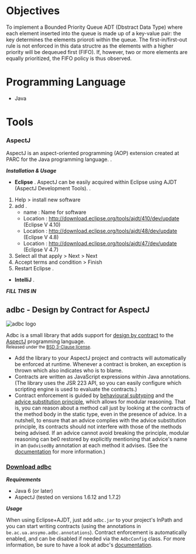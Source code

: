 # Objectives

To implement a Bounded Priority Queue ADT (Dbstract Data Type) where each element inserted into the queue is made up of a key-value pair: the key determines the elements prioroti within the queue. 
The first-in/first-out rule is not enforced in this data structre as the elements with a higher priority will be dequeued first (FIFO). If, however, two or more elements are equally prioritized, the FIFO policy is thus observed.

# Programming Language

- Java

# Tools

### AspectJ
AspectJ is an aspect-oriented programming (AOP) extension created at PARC for the Java programming language. .  

***Installation & Usage***
- **Eclipse** . 
AspectJ can be easily acquired within Eclipse using AJDT (AspectJ Development Tools). .

1. Help > install new software
2. add . 
    - name : Name for software
    - Location : http://download.eclipse.org/tools/ajdt/410/dev/update (Eclipse V 4.10) 
    - Location : http://download.eclipse.org/tools/ajdt/48/dev/update (Eclipse V 4.8)
    - Location : http://download.eclipse.org/tools/ajdt/47/dev/update (Eclipse V 4.7)
3. Select all that apply > Next > Next
4. Accept terms and condition > Finish
5. Restart Eclipse . 




    
    
- **IntelliJ** . 


***FILL THIS IN***




## adbc - Design by Contract for AspectJ

![adbc logo](https://raw.github.com/timmolderez/adbc/master/doc/adbc.png)

Adbc is a small library that adds support for [design by contract](http://en.wikipedia.org/wiki/Design_by_contract) to the [AspectJ](http://eclipse.org/aspectj/) programming language.  
<sub>Released under the [BSD 3-Clause license](http://opensource.org/licenses/BSD-3-Clause).</sub>

- Add the library to your AspectJ project and contracts will automatically be enforced at runtime. Whenever a contract is broken, an exception is thrown which also indicates who is to blame.
- Contracts are written as JavaScript expressions within Java annotations. (The library uses the JSR 223 API, so you can easily configure which scripting engine is used to evaluate the contracts.)
- Contract enforcement is guided by [behavioural subtyping](http://en.wikipedia.org/wiki/Liskov_substitution_principle) and the [advice substitution principle](http://dl.acm.org/citation.cfm?id=2162015), which allows for modular reasoning. That is, you can reason about a method call just by looking at the contracts of the method body in the static type, even in the presence of advice. In a nutshell, to ensure that an advice complies with the advice substitution principle, its contracts should not interfere with those of the methods being advised. If an advice cannot avoid breaking the principle, modular reasoning can be0 restored by explicitly mentioning that advice's name in an `@advisedBy` annotation at each method it advises. (See the [documentation](https://raw.github.com/timmolderez/adbc/master/doc/README.pdf) for more information.)

### [Download adbc](http://timmolderez.be/builds/adbc/)


***Requirements***

- Java 6 (or later)
- AspectJ (tested on versions 1.6.12 and 1.7.2)

***Usage***

When using Eclipse+AJDT, just add `adbc.jar` to your project's InPath and you can start writing contracts (using the annotations in `be.ac.ua.ansymo.adbc.annotations`). Contract enforcement is automatically enabled, and can be disabled if needed via the `AdbcConfig` class. 
For more information, be sure to have a look at adbc's [documentation](https://raw.github.com/timmolderez/adbc/master/doc/README.pdf).
